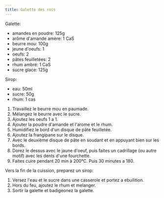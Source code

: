 ```yaml
---
title: Galette des rois
---
```


Galette:

-   amandes en poudre: 125g
-   arôme d'amande amère: 1 CaS
-   beurre mou: 100g
-   jeune d'oeufs: 1
-   oeufs: 2
-   pâtes feuilletées: 2
-   rhum ambré: 1 CaS
-   sucre glace: 125g

Sirop:

-   eau: 50ml
-   sucre: 50g
-   rhum: 1 cas

1.  Travaillez le beurre mou en paumade.
2.  Mélangez le beurre avec le sucre.
3.  Ajoutez les oeufs 1 a 1.
4.  Ajouter la poudre d'amande et l'arome et le rhum.
5.  Humidifiez le bord d'un disque de pâte feuilletée.
6.  Ajoutez la frangipane sur le disque.
7.  Avec le deuxième disque de pâte en soudant et en appuyant bien sur
    les bords.
8.  Dorez le dessus avec le jaune d'oeuf, puis faites un cadrillage (ou
    autre motif) avec les dents d'une fourchette.
9.  Faites cuire pendant 20 min à 200°C. Puis 30 minutes a 180.

Vers la fin de la cuission, preparez un sirop:

1.  Versez l'eau et le sucre dans une casserole et portez a ebuilition.
2.  Hors du feu, ajoutez le rhum et melanger.
3.  Sortir la galette et badigeonez la galette.
